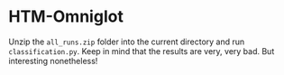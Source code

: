 # HTM-Omniglot
Unzip the ```all_runs.zip``` folder into the current directory and run ```classification.py```.
Keep in mind that the results are very, very bad. But interesting nonetheless!
